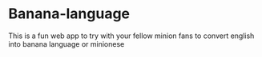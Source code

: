 # Banana-language
 
 This is a fun web app to try with your fellow minion fans to convert english into banana language or minionese
